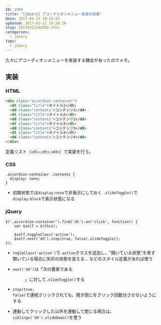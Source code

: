 ```yaml
---
ID: 2909
title: "[jQuery] アコーディオンメニュー実装の覚書"
date: 2017-03-12 19:25:02
updated: 2017-03-12 19:26:28
slug: 20170312192502.html
categories:
  - jQuery
tags:
  - jQuery
---
```


久々にアコーディオンメニューを実装する機会があったのでメモ。

## 実装

### HTML

```html
<div class="accordion-container">
  <dt class="title">タイトル1</dt>
  <dd class="contents">コンテンツ1</dd>
  <dt class="title">タイトル2</dt>
  <dd class="contents">コンテンツ2</dd>
  <dt class="title">タイトル3</dt>
  <dd class="contents">コンテンツ3</dd>
  <dt class="title">タイトル4</dt>
  <dd class="contents">コンテンツ4</dd>
</div>
```

定義リスト（`<dl>`,`<dt>`,`<dd>`）で実装を行う。

### CSS

```language-css
.accordion-container .contents {
  display: none;
}
```

- 初期状態では`display:none`で非表示にしておく
  `.slideToggle()`で`display:block`で表示状態になる

### jQuery

```language-javascript
$('.accordion-container').find('dt').on('click', function() {
    var $self = $(this);

    $self.toggleClass('active');
    $self.next('dd').stop(true, false).slideToggle();
});
```

- <code>togleClass('active')</code>で<code>.active</code>クラスを追加し、"開いている状態"を表す
  開いている場合に矢印の状態を変える… などのスタイル定義があれば使う
- <code>next('dd')</code>は「次の要素である<code><dd></code>」に対して<code>.slideToggle()</code>する
- <code>stop(true, false)</code>で連続クリックされても、開き閉じをクリック回数分させないようにする

- 連動してクリックした以外を連動して閉じる場合は、`siblings('dd').slideDown()`を使う
